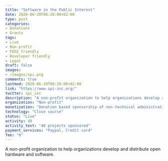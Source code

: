 ```yaml
---
title: "Software in the Public Interest"
date: 2020-06-20T08:20:00+02:00
type: post
categories:
- Donations
- Grants
tags:
- Live
- Non-profit
- FOSS friendly
- Developer friendly
- Legal
draft: false
images:
- /images/spi.png
comments: true
lastmod: 2020-06-20T08:20:00+02:00
link: "https://www.spi-inc.org/"
twitter: spi_inc
description: "A non-profit organization to help organizations develop and distribute open hardware and software."
organization: "Non-profit"
monetization: "Donation based sponsorship of non-technical administrative tasks"
technology: "Close source"
status: "Live"
activity: 40
activity_text: "40 projects sponsored"
payment_services: "Paypal, Credit card"
fee: "0"
---
```


A non-profit organization to help organizations develop and distribute open hardware and software.<!--more-->

